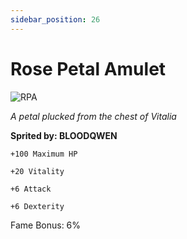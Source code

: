 ```yaml
---
sidebar_position: 26
---
```


# Rose Petal Amulet

![RPA](https://vwiki.valorserver.com/api/item/picture/rose%20petal%20amulet)

<i>A petal plucked from the chest of Vitalia</i>

**Sprited by: BLOODQWEN**

    +100 Maximum HP
    
    +20 Vitality
    
    +6 Attack
    
    +6 Dexterity
    
Fame Bonus: 6%
